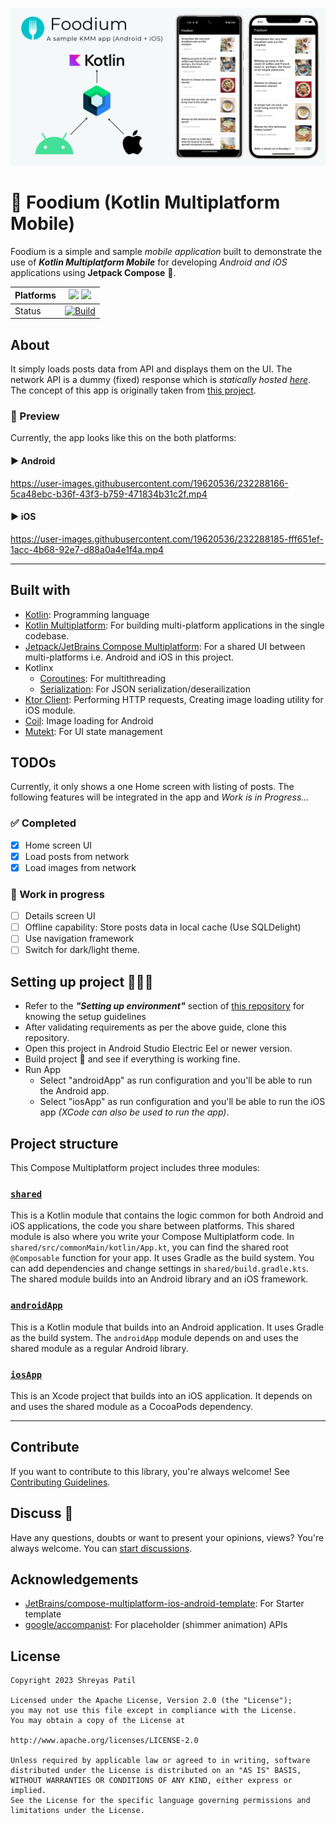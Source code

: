 ![](/readme-media/graphic.png)

# 🍲 Foodium (Kotlin Multiplatform Mobile)

Foodium is a simple and sample _mobile application_ built to demonstrate the use of
_**Kotlin Multiplatform Mobile**_ for developing _Android and iOS_ applications
using **Jetpack Compose** 🚀.

| Platforms | ![](https://img.shields.io/badge/Android-black.svg?style=for-the-badge&logo=android) ![](https://img.shields.io/badge/iOS-black.svg?style=for-the-badge&logo=apple)  |
|-----------|---|
| Status    | [![Build](https://github.com/PatilShreyas/Foodium-KMM/actions/workflows/build.yml/badge.svg)](https://github.com/PatilShreyas/Foodium-KMM/actions/workflows/build.yml)  |


## About 

It simply loads posts data from API and displays them on the UI. The network API is a dummy (fixed)
response which is _statically hosted 
[here](https://patilshreyas.github.io/DummyFoodiumApi/api/posts/)_. The concept of this app is 
originally taken from [this project](https://github.com/PatilShreyas/Foodium/).

### 📱 Preview

Currently, the app looks like this on the both platforms:

#### ▶️ Android

https://user-images.githubusercontent.com/19620536/232288166-5ca48ebc-b36f-43f3-b759-471834b31c2f.mp4

#### ▶️ iOS

https://user-images.githubusercontent.com/19620536/232288185-fff651ef-1acc-4b68-92e7-d88a0a4e1f4a.mp4

---

## Built with 

- [Kotlin](kotlinlang.org): Programming language
- [Kotlin Multiplatform](https://kotlinlang.org/docs/multiplatform.html): For building multi-platform applications in the single codebase.
- [Jetpack/JetBrains Compose Multiplatform](https://www.jetbrains.com/lp/compose-multiplatform/): For a shared UI between multi-platforms i.e. Android and iOS in this project.
- Kotlinx
  - [Coroutines](https://github.com/Kotlin/kotlinx.coroutines): For multithreading
  - [Serialization](https://github.com/Kotlin/kotlinx.serialization): For JSON serialization/deserailization
- [Ktor Client](https://github.com/ktorio/ktor): Performing HTTP requests, Creating image loading utility for iOS module.
- [Coil](https://github.com/coil-kt/coil): Image loading for Android
- [Mutekt](https://github.com/PatilShreyas/mutekt): For UI state management 


## TODOs

Currently, it only shows a one Home screen with listing of posts. The following features will be
integrated in the app and _Work is in Progress..._

### ✅ Completed
- [x] Home screen UI
- [x] Load posts from network
- [x] Load images from network

### 🚧 Work in progress
- [ ] Details screen UI
- [ ] Offline capability: Store posts data in local cache (Use SQLDelight)
- [ ] Use navigation framework
- [ ] Switch for dark/light theme.

## Setting up project 👨🏻‍💻

- Refer to the ***"Setting up environment"*** section of [this repository](https://github.com/JetBrains/compose-multiplatform-ios-android-template/main/README.md) 
for knowing the setup guidelines
- After validating requirements as per the above guide, clone this repository.
- Open this project in Android Studio Electric Eel or newer version.
- Build project 🔨 and see if everything is working fine.
- Run App
  - Select "androidApp" as run configuration and you'll be able to run the Android app.
  - Select "iosApp" as run configuration and you'll be able to run the iOS app _(XCode can also be used to run the app)_.
  
## Project structure 

This Compose Multiplatform project includes three modules:

### [`shared`](/shared)
This is a Kotlin module that contains the logic common for both Android and iOS applications, the code you share between platforms.
This shared module is also where you write your Compose Multiplatform code. In `shared/src/commonMain/kotlin/App.kt`, you can find the shared root `@Composable` function for your app.
It uses Gradle as the build system. You can add dependencies and change settings in `shared/build.gradle.kts`. The shared module builds into an Android library and an iOS framework.

### [`androidApp`](/androidApp)
This is a Kotlin module that builds into an Android application. It uses Gradle as the build system. The `androidApp` module depends on and uses the shared module as a regular Android library.

### [`iosApp`](/iosApp)
This is an Xcode project that builds into an iOS application. It depends on and uses the shared module as a CocoaPods dependency.

---

## Contribute

If you want to contribute to this library, you're always welcome!
See [Contributing Guidelines](CONTRIBUTING.md).

## Discuss 💬

Have any questions, doubts or want to present your opinions, views? You're always welcome.
You can [start discussions](https://github.com/PatilShreyas/Foodium-KMM/discussions).

## Acknowledgements 

- [JetBrains/compose-multiplatform-ios-android-template](https://github.com/JetBrains/compose-multiplatform-ios-android-template#readme):
  For Starter template
- [google/accompanist](https://github.com/google/accompanist): For placeholder (shimmer animation)
  APIs

## License

```
Copyright 2023 Shreyas Patil

Licensed under the Apache License, Version 2.0 (the "License");
you may not use this file except in compliance with the License.
You may obtain a copy of the License at

http://www.apache.org/licenses/LICENSE-2.0

Unless required by applicable law or agreed to in writing, software
distributed under the License is distributed on an "AS IS" BASIS,
WITHOUT WARRANTIES OR CONDITIONS OF ANY KIND, either express or implied.
See the License for the specific language governing permissions and
limitations under the License.
```

